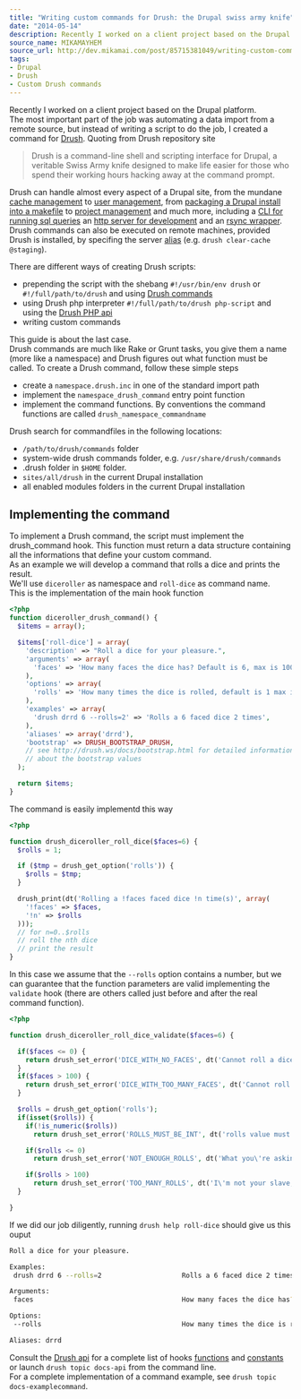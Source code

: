 ```yaml
---
title: "Writing custom commands for Drush: the Drupal swiss army knife"
date: "2014-05-14"
description: Recently I worked on a client project based on the Drupal platform. The most important part of the job was automating a data import from a remote source, but instead of writing a script to do the job, I created a command for Drush.
source_name: MIKAMAYHEM
source_url: http://dev.mikamai.com/post/85715381049/writing-custom-commands-for-drush-the-drupal-swiss
tags:
- Drupal
- Drush
- Custom Drush commands
---
```


Recently I worked on a client project based on the Drupal platform.  
The most important part of the job was automating a data import from a remote source, but instead of writing a script to do the job, I created a command for [Drush](https://github.com/drush-ops/drush).
Quoting from Drush repository site

> Drush is a command-line shell and scripting interface for Drupal, a veritable Swiss Army knife designed to make life easier for those who spend their working hours hacking away at the command prompt.

Drush can handle almost every aspect of a Drupal site, from the mundane [cache management](http://www.drushcommands.com/drush-7x/cache) to
[user management](http://www.drushcommands.com/drush-6x/user), from [packaging a Drupal install into a makefile](http://www.drushcommands.com/drush-6x/make) to
[project management](http://www.drushcommands.com/drush-6x/pm) and much more, including a [CLI for running sql queries](http://www.drushcommands.com/drush-6x/sql/sql-cli) an [http server for development](http://www.drushcommands.com/drush-6x/runserver/runserver) and an [rsync wrapper](http://www.drushcommands.com/drush-7x/core/core-rsync).  
Drush commands can also be executed on remote machines, provided Drush is installed, by specifing the server [alias](http://deeson-online.co.uk/labs/drupal-drush-aliases-and-how-use-them) (e.g. `drush clear-cache @staging`).  

There are different ways of creating Drush scripts:  

- prepending the script with the shebang `#!/usr/bin/env drush` or `#!/full/path/to/drush` and using
[Drush commands](http://www.drushcommands.com/)
- using Drush php interpreter `#!/full/path/to/drush php-script` and using the [Drush
PHP api](http://api.drush.org/)
- writing custom commands

This guide is about the last case.  
Drush commands are much like Rake or Grunt tasks, you give them a name (more like a namespace) and Drush figures out what function must be called.
To create a Drush command, follow these simple steps

- create a `namespace.drush.inc` in one of the standard import path
- implement the `namespace_drush_command` entry point function
- implement the command functions. By conventions the command functions are called `drush_namespace_commandname`

Drush search for commandfiles in the following locations:

- `/path/to/drush/commands` folder
- system-wide drush commands folder, e.g. `/usr/share/drush/commands`
- .drush folder in `$HOME` folder.
- `sites/all/drush` in the current Drupal installation
- all enabled modules folders in the current Drupal installation

## Implementing the command

To implement a Drush command, the script must implement the drush_command hook.
This function must return a data structure containing all the informations that define your custom command.  
As an example we will develop a command that rolls a dice and prints the result.  
We'll use `diceroller` as namespace and `roll-dice` as command name.  
This is the implementation of the main hook function

```php
<?php
function diceroller_drush_command() {
  $items = array();

  $items['roll-dice'] = array(
    'description' => "Roll a dice for your pleasure.",
    'arguments' => array(
      'faces' => 'How many faces the dice has? Default is 6, max is 100.',
    ),
    'options' => array(
      'rolls' => 'How many times the dice is rolled, default is 1 max is 100',
    ),
    'examples' => array(
      'drush drrd 6 --rolls=2' => 'Rolls a 6 faced dice 2 times',
    ),
    'aliases' => array('drrd'),
    'bootstrap' => DRUSH_BOOTSTRAP_DRUSH,
    // see http://drush.ws/docs/bootstrap.html for detailed informations
    // about the bootstrap values
  );

  return $items;
}
```

The command is easily implementd this way

```php
<?php

function drush_diceroller_roll_dice($faces=6) {
  $rolls = 1;

  if ($tmp = drush_get_option('rolls')) {
    $rolls = $tmp;
  }  

  drush_print(dt('Rolling a !faces faced dice !n time(s)', array(
    '!faces' => $faces,
    '!n' => $rolls
  )));
  // for n=0..$rolls
  // roll the nth dice
  // print the result
}

```

In this case we assume that the `--rolls` option contains a number, but we can guarantee that the function parameters are valid implementing the `validate` hook (there are others called just before and after the real command function).

```php
<?php

function drush_diceroller_roll_dice_validate($faces=6) {

  if($faces <= 0) {
    return drush_set_error('DICE_WITH_NO_FACES', dt('Cannot roll a dice with no faces!'));
  }
  if($faces > 100) {
    return drush_set_error('DICE_WITH_TOO_MANY_FACES', dt('Cannot roll a sphere!'));
  }

  $rolls = drush_get_option('rolls');
  if(isset($rolls)) {
    if(!is_numeric($rolls))
      return drush_set_error('ROLLS_MUST_BE_INT', dt('rolls value must be a number!'));

    if($rolls <= 0)
      return drush_set_error('NOT_ENOUGH_ROLLS', dt('What you\'re asking cannot be done!'));

    if($rolls > 100)
      return drush_set_error('TOO_MANY_ROLLS', dt('I\'m not your slave, roll it by yourself!'));
  }

}
```

If we did our job diligently, running `drush help roll-dice` should give us this ouput

```sh
Roll a dice for your pleasure.

Examples:
 drush drrd 6 --rolls=2                    Rolls a 6 faced dice 2 times

Arguments:
 faces                                     How many faces the dice has? Default is 6, max is 100.

Options:
 --rolls                                   How many times the dice is rolled, default is 1 max is 100

Aliases: drrd
```

Consult the [Drush api](http://api.drush.org/) for a complete list of hooks [functions](http://api.drush.org/api/drush/functions/6.x) and [constants](http://api.drush.org/api/drush/constants/6.x) or launch `drush topic docs-api` from the command line.  
For a complete implementation of a command example, see `drush topic docs-examplecommand`.  
